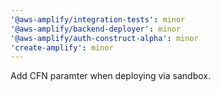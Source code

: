 ```yaml
---
'@aws-amplify/integration-tests': minor
'@aws-amplify/backend-deployer': minor
'@aws-amplify/auth-construct-alpha': minor
'create-amplify': minor
---
```


Add CFN paramter when deploying via sandbox.
